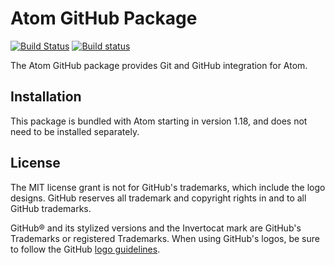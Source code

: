 # Atom GitHub Package

[![Build Status](https://travis-ci.com/atom/github.svg?token=RwrCnzpsZN5oEq5S5p7V&branch=master)](https://travis-ci.com/atom/github)
[![Build status](https://ci.appveyor.com/api/projects/status/psctk8vrva49dseb/branch/master?svg=true)](https://ci.appveyor.com/project/Atom/github/branch/master)

The Atom GitHub package provides Git and GitHub integration for Atom.

## Installation

This package is bundled with Atom starting in version 1.18, and does not need to be installed separately.

## License

The MIT license grant is not for GitHub's trademarks, which include the logo designs. GitHub reserves all trademark and copyright rights in and to all GitHub trademarks.

GitHub® and its stylized versions and the Invertocat mark are GitHub's Trademarks or registered Trademarks. When using GitHub's logos, be sure to follow the GitHub [logo guidelines](https://github.com/logos).
